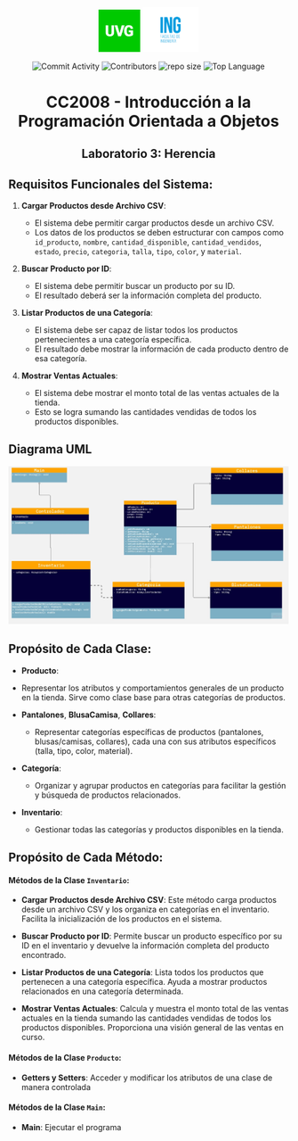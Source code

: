 <div align="center">
  <img src="https://github.com/juampam/lab-herencia/blob/main/img/uvg_logo.jpg?sanitize=true" width="15%">
  <img src="https://github.com/juampam/lab-herencia/blob/main/img/uvg_ing.jpg?sanitize=true" width="20%">

  ![Commit Activity](https://img.shields.io/github/commit-activity/w/juampam/lab-herencia?style=for-the-badge)
  ![Contributors](https://img.shields.io/github/contributors/juampam/lab-herencia?style=for-the-badge)
  ![repo size](https://img.shields.io/github/repo-size/juampam/lab-herencia?style=for-the-badge)
  ![Top Language](https://img.shields.io/github/languages/top/juampam/lab-herencia?style=for-the-badge)
 
  <h1>CC2008 - Introducción a la Programación Orientada a Objetos</h1>
  <h2>Laboratorio 3: Herencia</h2>


</div>


## Requisitos Funcionales del Sistema:

1. **Cargar Productos desde Archivo CSV**:
   - El sistema debe permitir cargar productos desde un archivo CSV.
   - Los datos de los productos se deben estructurar con campos como `id_producto`, `nombre`, `cantidad_disponible`, `cantidad_vendidos`, `estado`, `precio`, `categoria`, `talla`, `tipo`, `color`, y `material`.

2. **Buscar Producto por ID**:
   - El sistema debe permitir buscar un producto por su ID.
   - El resultado deberá ser la información completa del producto.

3. **Listar Productos de una Categoría**:
   - El sistema debe ser capaz de listar todos los productos pertenecientes a una categoría específica.
   - El resultado debe mostrar la información de cada producto dentro de esa categoría.

4. **Mostrar Ventas Actuales**:
   - El sistema debe mostrar el monto total de las ventas actuales de la tienda.
   - Esto se logra sumando las cantidades vendidas de todos los productos disponibles.

## Diagrama UML
 <img src="https://github.com/juampam/lab-herencia/blob/main/img/UML.jpg?sanitize=true">


## Propósito de Cada Clase:

- **Producto**:
- Representar los atributos y comportamientos generales de un producto en la tienda. Sirve como clase base para otras categorías de productos.
  

- **Pantalones**, **BlusaCamisa**, **Collares**:
  - Representar categorías específicas de productos (pantalones, blusas/camisas, collares), cada una con sus atributos específicos (talla, tipo, color, material).

- **Categoría**:
  - Organizar y agrupar productos en categorías para facilitar la gestión y búsqueda de productos relacionados.
 
- **Inventario**:
  - Gestionar todas las categorías y productos disponibles en la tienda.


## Propósito de Cada Método:
#### Métodos de la Clase `Inventario`:
- **Cargar Productos desde Archivo CSV**: Este método carga productos desde un archivo CSV y los organiza en categorías en el inventario. Facilita la inicialización de los productos en el sistema.

- **Buscar Producto por ID**: Permite buscar un producto específico por su ID en el inventario y devuelve la información completa del producto encontrado.

- **Listar Productos de una Categoría**: Lista todos los productos que pertenecen a una categoría específica. Ayuda a mostrar productos relacionados en una categoría determinada.

- **Mostrar Ventas Actuales**: Calcula y muestra el monto total de las ventas actuales en la tienda sumando las cantidades vendidas de todos los productos disponibles. Proporciona una visión general de las ventas en curso.
#### Métodos de la Clase `Producto`:
- **Getters y Setters**: Acceder y modificar los atributos de una clase de manera controlada
#### Métodos de la Clase `Main`:
- **Main**: Ejecutar el programa
